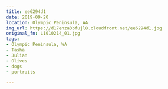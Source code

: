 ```yaml
---
title: ee6294d1
date: 2019-09-20
location: Olympic Peninsula, WA
img_url: https://d17enza3bfujl8.cloudfront.net/ee6294d1.jpg
original_fn: L1010214_01.jpg
tags:
- Olympic Peninsula, WA
- Tasha
- Julian
- Olives
- dogs
- portraits

---
```

